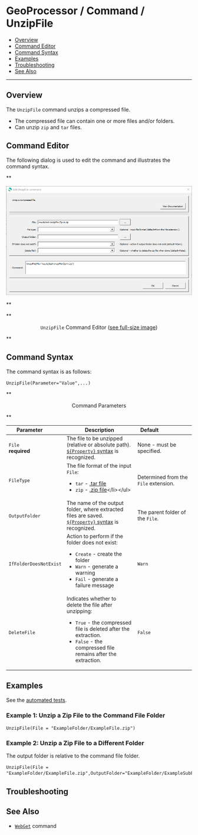 # GeoProcessor / Command / UnzipFile #

*   [Overview](#overview)
*   [Command Editor](#command-editor)
*   [Command Syntax](#command-syntax)
*   [Examples](#examples)
*   [Troubleshooting](#troubleshooting)
*   [See Also](#see-also)

-------------------------

## Overview ##

The `UnzipFile` command unzips a compressed file. 

*   The compressed file can contain one or more files and/or folders. 
*   Can unzip `zip` and `tar` files.

## Command Editor ##

The following dialog is used to edit the command and illustrates the command syntax.

**<p style="text-align: center;">
![UnzipFile](UnzipFile.png)
</p>**

**<p style="text-align: center;">
`UnzipFile` Command Editor (<a href="../UnzipFile.png">see full-size image</a>)
</p>**

## Command Syntax ##

The command syntax is as follows:

```text
UnzipFile(Parameter="Value",...)
```
**<p style="text-align: center;">
Command Parameters
</p>**

|**Parameter**&nbsp;&nbsp;&nbsp;&nbsp;&nbsp;&nbsp;&nbsp;&nbsp;  | **Description** | **Default**&nbsp;&nbsp;&nbsp;&nbsp;&nbsp;&nbsp;&nbsp;&nbsp;&nbsp;&nbsp;&nbsp;&nbsp;&nbsp;&nbsp;&nbsp;&nbsp;&nbsp;&nbsp;&nbsp;&nbsp; |
| --------------|-----------------|----------------- |
| `File` <br> **required**| The file to be unzipped (relative or absolute path). [`${Property}` syntax](../../introduction/introduction.md#geoprocessor-properties-property) is recognized.| None - must be specified. |
| `FileType`| The file format of the input `File`:<ul><li>`tar` -  [.tar file](https://en.wikipedia.org/wiki/Tar_(computing))</li><li>`zip` - [.zip file](https://en.wikipedia.org/wiki/Zip_(file_format))</li></ul>| Determined from the `File` extension. |
| `OutputFolder` | The name of the output folder, where extracted files are saved. [`${Property}` syntax](../../introduction/introduction.md#geoprocessor-properties-property) is recognized.|The parent folder of the `File`.|
| `IfFolderDoesNotExist` | Action to perform if the folder does not exist: <ul><li>`Create` - create the folder</li><li>`Warn` - generate a warning</li><li>`Fail` - generate a failure message</li></ul> | `Warn` |
| `DeleteFile` | Indicates whether to delete the file after unzipping:<ul><li>`True` - the compressed file is deleted after the extraction.</li><li>`False` - the compressed file remains after the extraction.</li></ul>| `False`|

## Examples ##

See the [automated tests](https://github.com/OpenWaterFoundation/owf-app-geoprocessor-python-test/tree/main/test/commands/UnzipFile).

### Example 1: Unzip a Zip File to the Command File Folder ###

```
UnzipFile(File = "ExampleFolder/ExampleFile.zip")
```

### Example 2: Unzip a Zip File to a Different Folder ###

The output folder is relative to the command file folder.

```
UnzipFile(File = "ExampleFolder/ExampleFile.zip",OutputFolder="ExampleFolder/ExampleSubFolder")
```

## Troubleshooting ##

## See Also ##

*   [`WebGet`](../WebGet/WebGet.md) command
